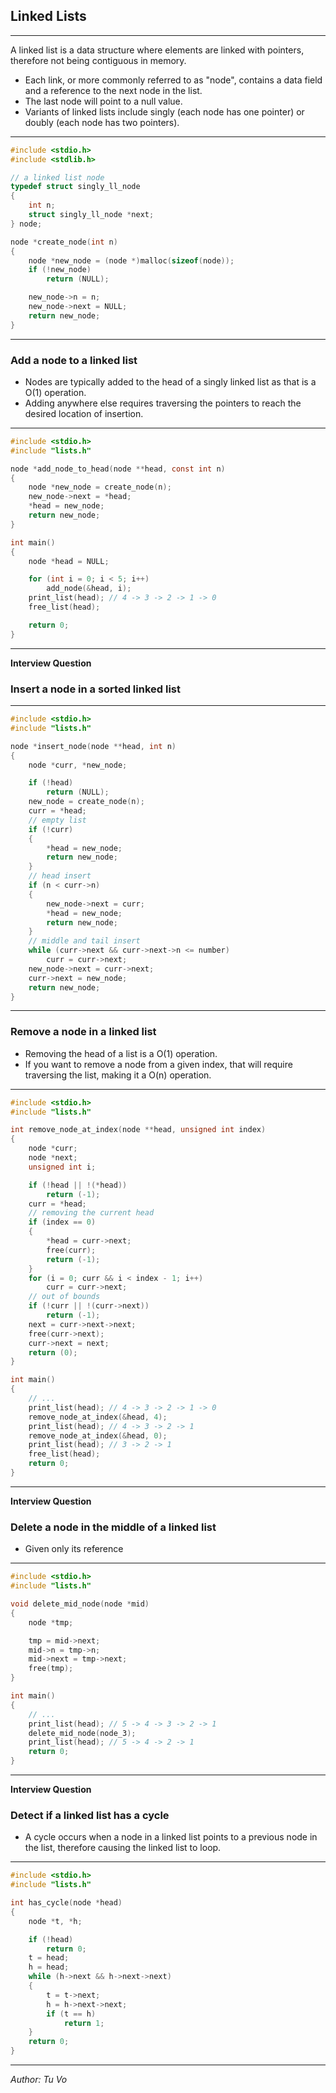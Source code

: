 ## Linked Lists

---

A linked list is a data structure where elements are linked with pointers, therefore not being contiguous in memory.

- Each link, or more commonly referred to as "node", contains a data field and a reference to the next node in the list.
- The last node will point to a null value.
- Variants of linked lists include singly (each node has one pointer) or doubly (each node has two pointers).

---

```c
#include <stdio.h>
#include <stdlib.h>

// a linked list node
typedef struct singly_ll_node
{
    int n;
    struct singly_ll_node *next;
} node;

node *create_node(int n)
{
    node *new_node = (node *)malloc(sizeof(node));
    if (!new_node)
        return (NULL);

    new_node->n = n;
    new_node->next = NULL;
    return new_node;
}

```

---

### Add a node to a linked list

- Nodes are typically added to the head of a singly linked list as that is a O(1) operation.
- Adding anywhere else requires traversing the pointers to reach the desired location of insertion.

---

```c
#include <stdio.h>
#include "lists.h"

node *add_node_to_head(node **head, const int n)
{
    node *new_node = create_node(n);
    new_node->next = *head;
    *head = new_node;
    return new_node;
}

int main()
{
    node *head = NULL;

    for (int i = 0; i < 5; i++)
        add_node(&head, i);
    print_list(head); // 4 -> 3 -> 2 -> 1 -> 0
    free_list(head);

    return 0;
}

```

---

**Interview Question**

### Insert a node in a sorted linked list

---

```c
#include <stdio.h>
#include "lists.h"

node *insert_node(node **head, int n)
{
    node *curr, *new_node;

    if (!head)
        return (NULL);
    new_node = create_node(n);
    curr = *head;
    // empty list
    if (!curr)
    {
        *head = new_node;
        return new_node;
    }
    // head insert
    if (n < curr->n)
    {
        new_node->next = curr;
        *head = new_node;
        return new_node;
    }
    // middle and tail insert
    while (curr->next && curr->next->n <= number)
        curr = curr->next;
    new_node->next = curr->next;
    curr->next = new_node;
    return new_node;
}

```

---

### Remove a node in a linked list

- Removing the head of a list is a O(1) operation.
- If you want to remove a node from a given index, that will require traversing the list, making it a O(n) operation.

---

```c
#include <stdio.h>
#include "lists.h"

int remove_node_at_index(node **head, unsigned int index)
{
    node *curr;
    node *next;
    unsigned int i;

    if (!head || !(*head))
        return (-1);
    curr = *head;
    // removing the current head
    if (index == 0)
    {
        *head = curr->next;
        free(curr);
        return (-1);
    }
    for (i = 0; curr && i < index - 1; i++)
        curr = curr->next;
    // out of bounds
    if (!curr || !(curr->next))
        return (-1);
    next = curr->next->next;
    free(curr->next);
    curr->next = next;
    return (0);
}

int main()
{
    // ...
    print_list(head); // 4 -> 3 -> 2 -> 1 -> 0
    remove_node_at_index(&head, 4);
    print_list(head); // 4 -> 3 -> 2 -> 1
    remove_node_at_index(&head, 0);
    print_list(head); // 3 -> 2 -> 1
    free_list(head);
    return 0;
}

```

---

**Interview Question**

### Delete a node in the middle of a linked list

- Given only its reference

---

```c
#include <stdio.h>
#include "lists.h"

void delete_mid_node(node *mid)
{
    node *tmp;

    tmp = mid->next;
    mid->n = tmp->n;
    mid->next = tmp->next;
    free(tmp);
}

int main()
{
    // ...
    print_list(head); // 5 -> 4 -> 3 -> 2 -> 1
    delete_mid_node(node_3);
    print_list(head); // 5 -> 4 -> 2 -> 1
    return 0;
}

```

---

**Interview Question**

### Detect if a linked list has a cycle

- A cycle occurs when a node in a linked list points to a previous node in the list, therefore causing the linked list to loop.

---

```c
#include <stdio.h>
#include "lists.h"

int has_cycle(node *head)
{
	node *t, *h;

	if (!head)
        return 0;
    t = head;
    h = head;
	while (h->next && h->next->next)
	{
		t = t->next;
		h = h->next->next;
		if (t == h)
			return 1;
	}
	return 0;
}

```

---

_Author: Tu Vo_
